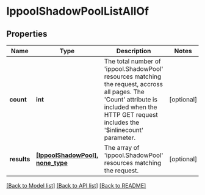 # IppoolShadowPoolListAllOf

## Properties
Name | Type | Description | Notes
------------ | ------------- | ------------- | -------------
**count** | **int** | The total number of &#39;ippool.ShadowPool&#39; resources matching the request, accross all pages. The &#39;Count&#39; attribute is included when the HTTP GET request includes the &#39;$inlinecount&#39; parameter. | [optional] 
**results** | [**[IppoolShadowPool], none_type**](IppoolShadowPool.md) | The array of &#39;ippool.ShadowPool&#39; resources matching the request. | [optional] 

[[Back to Model list]](../README.md#documentation-for-models) [[Back to API list]](../README.md#documentation-for-api-endpoints) [[Back to README]](../README.md)


